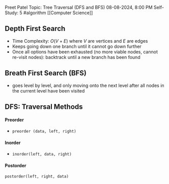 Preet Patel
Topic: Tree Traversal (DFS and BFS)
08-08-2024, 8:00 PM
Self-Study: 5
#algorithm 
[[Computer Science]]

## Depth First Search
- Time Complexity: $O(V+E)$ where $V$ are vertices and $E$ are edges
- Keeps going down one branch until it cannot go down further
- Once all options have been exhausted (no more viable nodes, cannot re-visit nodes): backtrack until a new branch has been found
## Breath First Search (BFS)
- goes level by level, and only moving onto the next level after all nodes in the current level have been visited

## DFS:  Traversal Methods
#### Preorder
- `preorder (data, left, right)`
#### Inorder
- `inorder(left, data, right)`
#### Postorder
 `postorder(left, right, data)`

